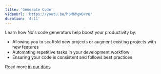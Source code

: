 ```yaml
---
title: 'Generate Code'
videoUrl: 'https://youtu.be/hSM6MgWOYr8'
duration: '4:11'
---
```


Learn how Nx's code generators help boost your productivity by:

- Allowing you to scaffold new projects or augment existing projects with new features
- Automating repetitive tasks in your development workflow
- Ensuring your code is consistent and follows best practices

Read more [in our docs](/docs/features/generate-code)
